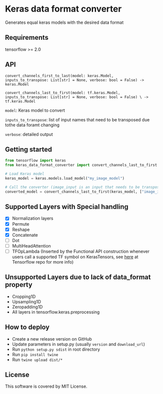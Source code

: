 # Keras data format converter

Generates equal keras models with the desired data format  


## Requirements
tensorflow >= 2.0


## API
`convert_channels_first_to_last(model: keras.Model, inputs_to_transpose: List[str] = None, verbose: bool = False) -> keras.Model`

`convert_channels_last_to_first(model: tf.keras.Model, inputs_to_transpose: List[str] = None, verbose: bool = False) \
        -> tf.keras.Model`

`model`: Keras model to convert

`inputs_to_transpose`: list of input names that need to be transposed due tothe data foramt changing  

`verbose`: detailed output

## Getting started

```python
from tensorflow import keras
from keras_data_format_converter import convert_channels_last_to_first

# Load Keras model
keras_model = keras.models.load_model("my_image_model")

# Call the converter (image_input is an input that needs to be transposed, can be different for your model)
converted_model = convert_channels_last_to_first(keras_model, ["image_input"])
```

## Supported Layers with Special handling
- [X] Normalization layers
- [x] Permute
- [x] Reshape
- [x] Concatenate
- [ ] Dot
- [ ] MultiHeadAttention
- [ ] TFOpLambda (Inserted by the Functional API construction whenever users call
  a supported TF symbol on KerasTensors, see [here](https://github.com/tensorflow/tensorflow/blob/master/tensorflow/python/keras/layers/core.py#L1284) at Tensorflow repo for more info)

## Unsupported Layers due to lack of data_format property
- Cropping1D
- Upsampling1D
- Zeropadding1D
- All layers in tensorflow.keras.preprocessing

## How to deploy
- Create a new release version on GitHub
- Update parameters in setup.py (usually `version` and `download_url`)
- Run `python setup.py sdist` in root directory
- Run `pip install twine`
- Run `twine upload dist/*`
 


## License
This software is covered by MIT License.
